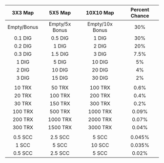 |3X3 Map    |5X5 Map       |10X10 Map      |Percent Chance|
|:---------:|:------------:|:-------------:|:------------:|
|Empty/Bonus|Empty/5x Bonus|Empty/10x Bonus|30%           |
|0.1 DIG    |0.5 DIG       |1 DIG          |30%           |
|0.2 DIG    |1 DIG         |2 DIG          |20%           |
|0.3 DIG    |1.5 DIG       |3 DIG          |7.5%          |
|1 DIG      |5 DIG         |10 DIG         |5%            |
|2 DIG      |10 DIG        |20 DIG         |4%            |
|3 DIG      |15 DIG        |30 DIG         |2%            |
|                                                         |
|10 TRX     |50 TRX        |100 TRX        |0.6%          |
|20 TRX     |100 TRX       |200 TRX        |0.4%          |
|30 TRX     |150 TRX       |300 TRX        |0.2%          |
|100 TRX    |500 TRX       |1000 TRX       |0.09%         |
|200 TRX    |1000 TRX      |2000 TRX       |0.07%         |
|300 TRX    |1500 TRX      |3000 TRX       |0.04%         |
|                                                         |
|0.5 SCC    |2.5 SCC       |5 SCC          |0.045%        |
|1 SCC      |5 SCC         |10 SCC         |0.035%        |
|0.5 SCC    |2.5 SCC       |5 SCC          |0.02%         |
